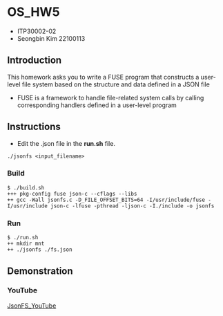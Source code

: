 # OS_HW5
* ITP30002-02
* Seongbin Kim 22100113

## Introduction
This homework asks you to write a FUSE program that constructs a user-
level file system based on the structure and data defined in a JSON file
- FUSE is a framework to handle file-related system calls by calling 
corresponding handlers defined in a user-level program

## Instructions
* Edit the .json file in the **run.sh** file.
```
./jsonfs <input_filename>
```
### Build
```
$ ./build.sh
+++ pkg-config fuse json-c --cflags --libs
++ gcc -Wall jsonfs.c -D_FILE_OFFSET_BITS=64 -I/usr/include/fuse -I/usr/include json-c -lfuse -pthread -ljson-c -I./include -o jsonfs
```
### Run
```
$ ./run.sh
++ mkdir mnt
++ ./jsonfs ./fs.json
```

## Demonstration
### YouTube
[JsonFS_YouTube](https://youtu.be/fvu4JE_4Veo)
